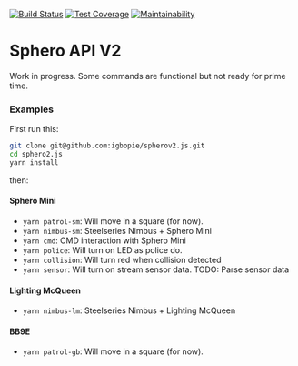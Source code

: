 [![Build Status](https://travis-ci.org/igbopie/spherov2.js.svg?branch=master)](https://travis-ci.org/igbopie/spherov2.js)
[![Test Coverage](https://api.codeclimate.com/v1/badges/5c57b5d2addf2ea48c34/test_coverage)](https://codeclimate.com/github/igbopie/spherov2.js/test_coverage)
[![Maintainability](https://api.codeclimate.com/v1/badges/5c57b5d2addf2ea48c34/maintainability)](https://codeclimate.com/github/igbopie/spherov2.js/maintainability)
# Sphero API V2

Work in progress. Some commands are functional but not ready for prime time.


### Examples

First run this:

```sh
git clone git@github.com:igbopie/spherov2.js.git
cd sphero2.js
yarn install
```

then:

#### Sphero Mini

* `yarn patrol-sm`: Will move in a square (for now).
* `yarn nimbus-sm`: Steelseries Nimbus + Sphero Mini
* `yarn cmd`: CMD interaction with Sphero Mini
* `yarn police`: Will turn on LED as police do.
* `yarn collision`: Will turn red when collision detected
* `yarn sensor`: Will turn on stream sensor data. TODO: Parse sensor data

#### Lighting McQueen

* `yarn nimbus-lm`: Steelseries Nimbus + Lighting McQueen

#### BB9E

* `yarn patrol-gb`: Will move in a square (for now).